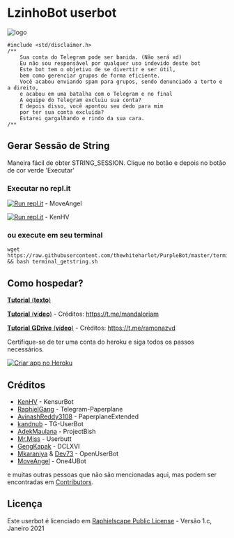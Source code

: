 # LzinhoBot userbot

![logo](https://telegra.ph/file/0e927c66b95ea3092d5ca.jpg)

```
#include <std/disclaimer.h>
/**
    Sua conta do Telegram pode ser banida. (Não será xd)
    Eu não sou responsável por qualquer uso indevido deste bot
    Este bot tem o objetivo de se divertir e ser útil,
    bem como gerenciar grupos de forma eficiente.
    Você acabou enviando spam para grupos, sendo denunciado a torto e a direito,
    e acabou em uma batalha com o Telegram e no final
    A equipe do Telegram excluiu sua conta?
    E depois disso, você apontou seu dedo para mim
    por ter sua conta excluída?
    Estarei gargalhando e rindo da sua cara.
/**
```

## Gerar Sessão de String
Maneira fácil de obter STRING_SESSION. Clique no botão e depois no botão de cor verde 'Executar'

### Executar no repl.it
[![Run repl.it](https://img.shields.io/badge/run-string__session.py-blue?style=flat-square&logo=repl.it)](https://repl.it/@MoveAngel/UserbotSession?lite=1&outputonly=1) - MoveAngel

[![Run repl.it](https://img.shields.io/badge/run-string__session.py-blue?style=flat-square&logo=repl.it)](https://repl.it/@kenhv/sessiongen) - KenHV

### ou execute em seu terminal
```
wget https://raw.githubusercontent.com/thewhiteharlot/PurpleBot/master/terminal_getstring.sh && bash terminal_getstring.sh
```

## Como hospedar?

[𝐓𝐮𝐭𝐨𝐫𝐢𝐚𝐥 (𝐭𝐞𝐱𝐭𝐨)](https://telegra.ph/𝙎𝙤𝙪𝙡𝙫𝙚𝙨𝙨𝙚𝙡-11-10-3)

[𝐓𝐮𝐭𝐨𝐫𝐢𝐚𝐥 (𝐯í𝐝𝐞𝐨)](https://www.youtube.com/watch?v=SBYjQ25ugZY&feature=emb_title&ab_channel=TUDOSEMCORTE) - Créditos: https://t.me/mandaloriam

[𝐓𝐮𝐭𝐨𝐫𝐢𝐚𝐥 𝐆𝐃𝐫𝐢𝐯𝐞 (𝐯í𝐝𝐞𝐨)](https://www.youtube.com/watch?v=Z0WFtwDMnes&ab_channel=TUDOSEMCORTE) - Créditos: https://t.me/ramonazvd

Certifique-se de ter uma conta do heroku e siga todos os passos necessários.

<p align="left"><a href="https://heroku.com/deploy?template=https://github.com/samuca78/LzinhoBot"> <img src="https://www.herokucdn.com/deploy/button.svg" alt="Criar app no Heroku" /></a></p>


## Créditos

* [KenHV](https://github.com/KenHV) - KensurBot
* [RaphielGang](https://github.com/RaphielGang) - Telegram-Paperplane
* [AvinashReddy3108](https://github.com/AvinashReddy3108) - PaperplaneExtended
* [kandnub](https://github.com/kandnub) - TG-UserBot
* [AdekMaulana](https://github.com/adekmaulana) - ProjectBish
* [Mr.Miss](https://github.com/keselekpermen69) - Userbutt
* [GengKapak](https://github.com/GengKapak) - DCLXVI
* [Mkaraniya](https://github.com/mkaraniya) & [Dev73](https://github.com/Devp73) - OpenUserBot
* [MoveAngel](https://github.com/MoveAngel) - One4UBot

e muitas outras pessoas que não são mencionadas aqui, mas podem ser encontradas em [Contributors](https://github.com/MoveAngel/One4uBot/graphs/contributors).

## Licença

Este userbot é licenciado em [Raphielscape Public License](https://github.com/thewhiteharlot/PurpleBot/blob/master/LICENSE) - Versão 1.c, Janeiro 2021

